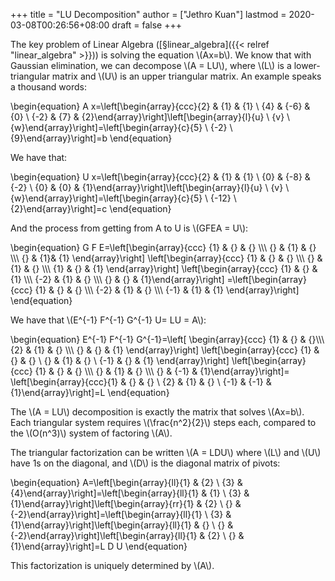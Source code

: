 +++
title = "LU Decomposition"
author = ["Jethro Kuan"]
lastmod = 2020-03-08T00:26:56+08:00
draft = false
+++

The key problem of Linear Algebra ([§linear\_algebra]({{< relref "linear_algebra" >}})) is solving the
equation \\(Ax=b\\). We know that with Gaussian elimination, we can
decompose \\(A = LU\\), where \\(L\\) is a lower-triangular matrix and \\(U\\) is
an upper triangular matrix. An example speaks a thousand words:

\begin{equation}
  A x=\left[\begin{array}{ccc}{2} & {1} & {1} \\ {4} & {-6} & {0} \\ {-2} & {7} & {2}\end{array}\right]\left[\begin{array}{l}{u} \\ {v} \\ {w}\end{array}\right]=\left[\begin{array}{c}{5} \\ {-2} \\ {9}\end{array}\right]=b
\end{equation}

We have that:

\begin{equation}
  U x=\left[\begin{array}{ccc}{2} & {1} & {1} \\ {0} & {-8} & {-2} \\ {0} & {0} & {1}\end{array}\right]\left[\begin{array}{l}{u} \\ {v} \\ {w}\end{array}\right]=\left[\begin{array}{c}{5} \\ {-12} \\ {2}\end{array}\right]=c
\end{equation}

And the process from getting from A to U is \\(GFEA = U\\):

\begin{equation}
  G F E=\left[\begin{array}{ccc}
                {1} & {} & {} \\\\\\
                {} & {1} & {} \\\\\\
                {} & {1}& {1}
              \end{array}\right]
            \left[\begin{array}{ccc}
                    {1} & {} & {} \\\\\\
                    {} & {1} & {} \\\\\\
                    {1} & {} & {1}
                  \end{array}\right]
                \left[\begin{array}{ccc}
                        {1} & {} & {1} \\\\\\
                        {-2} & {1} & {} \\\\\\
                        {} & {} & {1}\end{array}\right]
                    =\left[\begin{array}{ccc}
                             {1} & {} & {} \\\\\\
                             {-2} & {1} & {} \\\\\\
                             {-1} & {1} & {1}
                           \end{array}\right]
\end{equation}

We have that \\(E^{-1} F^{-1} G^{-1} U= LU = A\\):

\begin{equation}
  E^{-1} F^{-1} G^{-1}=\left[
    \begin{array}{ccc}
      {1} & {} & {}\\\\\\
      {2} & {1} & {} \\\\\\
      {} & {} & {1}
    \end{array}\right]
  \left[\begin{array}{ccc}
          {1} & {}  & {} \\ {} & {1} & {} \\ {-1} & {} & {1}
        \end{array}\right]
      \left[\begin{array}{ccc}
              {1} & {} & {} \\\\\\
              {} & {1} & {} \\\\\\
              {} & {-1} & {1}\end{array}\right]=
          \left[\begin{array}{ccc}{1} & {} & {} \\ {2} & {1} & {} \\ {-1} & {-1} & {1}\end{array}\right]=L
\end{equation}

The \\(A = LU\\) decomposition is exactly the matrix that solves \\(Ax=b\\).
Each triangular system requires \\(\frac{n^2}{2}\\) steps each, compared
to the \\(O(n^3)\\) system of factoring \\(A\\).

The triangular factorization can be written \\(A = LDU\\) where \\(L\\) and
\\(U\\) have 1s on the diagonal, and \\(D\\) is the diagonal matrix of pivots:

\begin{equation}
  A=\left[\begin{array}{ll}{1} & {2} \\ {3} & {4}\end{array}\right]=\left[\begin{array}{ll}{1} & {1} \\ {3} & {1}\end{array}\right]\left[\begin{array}{rr}{1} & {2} \\ {} & {-2}\end{array}\right]=\left[\begin{array}{ll}{1} \\ {3} & {1}\end{array}\right]\left[\begin{array}{ll}{1} & {} \\ {} & {-2}\end{array}\right]\left[\begin{array}{ll}{1} & {2} \\ {} & {1}\end{array}\right]=L D U
\end{equation}

This factorization is uniquely determined by \\(A\\).

